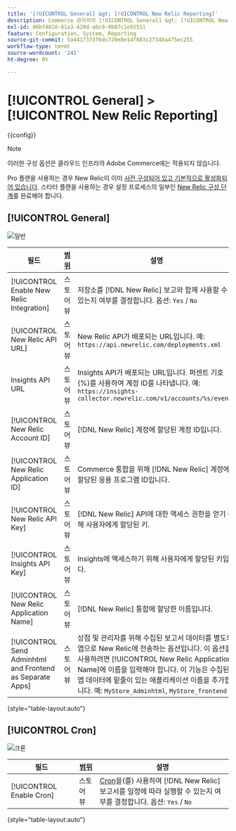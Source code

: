 ```yaml
---
title: '[!UICONTROL General] &gt; [!UICONTROL New Relic Reporting]'
description: Commerce 관리자의 [!UICONTROL General] &gt; [!UICONTROL New Relic Reporting] 페이지에서 구성 설정을 검토하십시오.
exl-id: d6bf4810-81a3-420d-abc9-9b87c1e92551
feature: Configuration, System, Reporting
source-git-commit: 5a4417373f6dc720e8e14f883c27348a475ec255
workflow-type: tm+mt
source-wordcount: '241'
ht-degree: 0%

---
```


# [!UICONTROL General] > [!UICONTROL New Relic Reporting]

{{config}}

>[!NOTE]
>이러한 구성 옵션은 클라우드 인프라의 Adobe Commerce에는 적용되지 않습니다.
>
>Pro 플랜을 사용하는 경우 New Relic이 이미 [사전 구성되어 있고 기본적으로 활성화되어 있습니다](https://experienceleague.adobe.com/docs/commerce-cloud-service/user-guide/monitor/new-relic/new-relic-service.html). 스타터 플랜을 사용하는 경우 설정 프로세스의 일부인 [New Relic 구성 단계](https://experienceleague.adobe.com/docs/commerce-cloud-service/user-guide/monitor/new-relic/account-management.html#configure-new-relic-for-starter-environment)를 완료해야 합니다.

## [!UICONTROL General]

![일반](./assets/new-relic-reporting-general.png)<!-- zoom -->

<!-- [General](https://experienceleague.adobe.com/en/docs/commerce-admin/start/reporting/new-relic-reporting) -->

| 필드 | [범위](../../getting-started/websites-stores-views.md#scope-settings) | 설명 |
|--- |--- |--- |
| [!UICONTROL Enable New Relic Integration] | 스토어 뷰 | 저장소를 [!DNL New Relic] 보고와 함께 사용할 수 있는지 여부를 결정합니다. 옵션: `Yes` / `No` |
| [!UICONTROL New Relic API URL] | 스토어 뷰 | New Relic API가 배포되는 URL입니다. 예: `https://api.newrelic.com/deployments.xml` |
| Insights API URL | 스토어 뷰 | Insights API가 배포되는 URL입니다. 퍼센트 기호(%)를 사용하여 계정 ID를 나타냅니다. 예: `https://insights-collector.newrelic.com/v1/accounts/%s/events` |
| [!UICONTROL New Relic Account ID] | 스토어 뷰 | [!DNL New Relic] 계정에 할당된 계정 ID입니다. |
| [!UICONTROL New Relic Application ID] | 스토어 뷰 | Commerce 통합을 위해 [!DNL New Relic] 계정에 할당된 응용 프로그램 ID입니다. |
| [!UICONTROL New Relic API Key] | 스토어 뷰 | [!DNL New Relic] API에 대한 액세스 권한을 얻기 위해 사용자에게 할당된 키. |
| [!UICONTROL Insights API Key] | 스토어 뷰 | Insights에 액세스하기 위해 사용자에게 할당된 키입니다. |
| [!UICONTROL New Relic Application Name] | 스토어 뷰 | [!DNL New Relic] 통합에 할당한 이름입니다. |
| [!UICONTROL Send Adminhtml and Frontend as Separate Apps] | 스토어 뷰 | 상점 및 관리자를 위해 수집된 보고서 데이터를 별도의 앱으로 New Relic에 전송하는 옵션입니다. 이 옵션을 사용하려면 [!UICONTROL New Relic Application Name]에 이름을 입력해야 합니다. 이 기능은 수집된 앱 데이터에 밑줄이 있는 애플리케이션 이름을 추가합니다. 예: `MyStore_Adminhtml`, `MyStore_frontend` |

{style="table-layout:auto"}

## [!UICONTROL Cron]

![크론](./assets/new-relic-reporting-cron.png)<!-- zoom -->

<!-- Cron](https://experienceleague.adobe.com/en/docs/commerce-admin/systems/tools/cron) -->

| 필드 | [범위](../../getting-started/websites-stores-views.md#scope-settings) | 설명 |
|--- |--- |--- |
| [!UICONTROL Enable Cron] | 스토어 뷰 | [Cron](../../systems/cron.md)을(를) 사용하여 [!DNL New Relic] 보고서를 일정에 따라 실행할 수 있는지 여부를 결정합니다. 옵션: `Yes` / `No` |

{style="table-layout:auto"}
